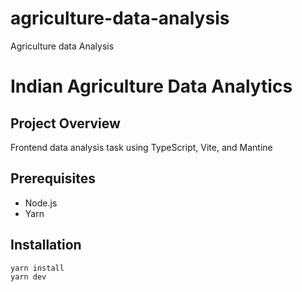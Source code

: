 # agriculture-data-analysis
Agriculture data Analysis 
# Indian Agriculture Data Analytics

## Project Overview
Frontend data analysis task using TypeScript, Vite, and Mantine

## Prerequisites
- Node.js
- Yarn

## Installation
```bash
yarn install
yarn dev
